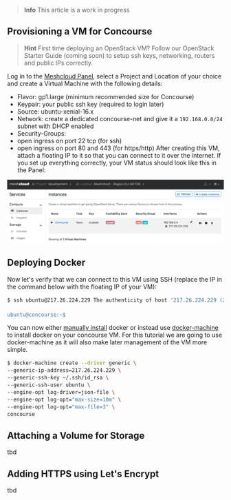 > **Info** This article is a work in progress


## Provisioning a VM for Concourse 
> **Hint** First time deploying an OpenStack VM? Follow our OpenStack Starter Guide (coming soon) to setup ssh keys, networking, routers and public IPs correctly.

Log in to the [Meshcloud Panel](https://panel.meshcloud.io), select a Project and Location of your choice and create a Virtual Machine with the following details:

- Flavor: gp1.large (minimum recommended size for Concourse)
- Keypair: your public ssh key (required to login later)
- Source: ubuntu-xenial-16.x
- Network: create a dedicated concourse-net and give it a `192.168.0.0/24` subnet with DHCP enabled
- Security-Groups:
- open ingress on port 22 tcp (for ssh)
- open ingress on port 80 and 443 (for https/http)
After creating this VM, attach a floating IP to it so that you can connect to it over the internet. If you set up everything correctly, your VM status should look like this in the Panel:

![](/assets/concourse-vm.png)

## Deploying Docker
Now let's verify that we can connect to this VM using SSH (replace the IP in the command below with the floating IP of your VM):


```bash
$ ssh ubuntu@217.26.224.229 The authenticity of host '217.26.224.229 (217.26.224.229)' can't be established. ECDSA key fingerprint is SHA256:iKZW3x9SJ0GlQAnxMCjBv8vM5qNq3hde5c8k63flgOs. Are you sure you want to continue connecting (yes/no)? yes

ubuntu@concourse:~$
```

You can now either [manually install](https://docs.docker.com/engine/installation/linux/ubuntu/) docker or instead use [docker-machine](https://docs.docker.com/machine/install-machine/) to install docker on your concourse VM. For this tutorial we are going to use docker-machine as it will also make later management of the VM more simple. 

```bash
$ docker-machine create --driver generic \
--generic-ip-address=217.26.224.229 \
--generic-ssh-key ~/.ssh/id_rsa \
--generic-ssh-user ubuntu \
--engine-opt log-driver=json-file \
--engine-opt log-opt="max-size=10m" \
--engine-opt log-opt="max-file=3" \
concourse

```

## Attaching a Volume for Storage

tbd

## Adding HTTPS using Let's Encrypt

tbd
